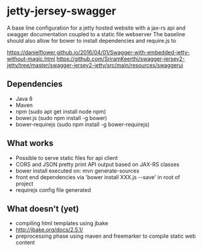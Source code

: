 # jetty-jersey-swagger

A base line configuration for a jetty hosted website with a jax-rs api and swagger documentation coupled to a static file webserver
The baseline should also allow for bower to install dependencies and require.js to 


https://danielflower.github.io/2016/04/01/Swagger-with-embedded-jetty-without-magic.html
https://github.com/SriramKeerthi/swagger-jersey2-jetty/tree/master/swagger-jersey2-jetty/src/main/resources/swaggerui

## Dependencies

- Java 8
- Maven
- npm (sudo apt get install node npm)
- bower.js (sudo npm install -g bower)
- bower-requirejs (sudo npm install -g bower-requirejs)

## What works

- Possible to serve static files for api client
- CORS and JSON pretty print API output based on JAX-RS classes
- bower install executed on: mvn generate-sources
- front end dependencies via 'bower install XXX.js --save' in root of project 
- requirejs config file generated

## What doesn't (yet)

- compiling html templates using jbake
- http://jbake.org/docs/2.5.1/
- preprocessing phase using maven and freemarker to compile static web content